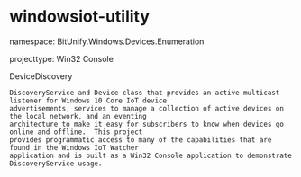 # windowsiot-utility

namespace: BitUnify.Windows.Devices.Enumeration

projecttype: Win32 Console


DeviceDiscovery

    DiscoveryService and Device class that provides an active multicast listener for Windows 10 Core IoT device
    advertisements, services to manage a collection of active devices on the local network, and an eventing 
    architecture to make it easy for subscribers to know when devices go online and offline.  This project 
    provides programmatic access to many of the capabilities that are found in the Windows IoT Watcher 
    application and is built as a Win32 Console application to demonstrate DiscoveryService usage.
